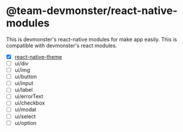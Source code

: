# @team-devmonster/react-native-modules
This is devmonster's react-native modules for make app easily. This is compatible with devmonster's react modules.

- [x] [react-native-theme](https://github.com/team-devmonster/react-native-modules/tree/master/local_modules/theme)
- [ ] ui/div
- [ ] ui/img
- [ ] ui/button
- [ ] ui/input
- [ ] ui/label
- [ ] ui/errorText
- [ ] ui/checkbox
- [ ] ui/modal
- [ ] ui/select
- [ ] ui/option